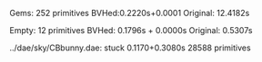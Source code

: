 Gems: 252 primitives
BVHed:0.2220s+0.0001
Original: 12.4182s

Empty: 12 primitives
BVHed: 0.1796s + 0.0000s
Original: 0.5307s

../dae/sky/CBbunny.dae: stuck
0.1170+0.3080s
28588 primitives